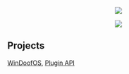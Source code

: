 <p align="center"> <img src="https://c.tenor.com/WHrgX-FXJjwAAAAd/rickroll.gif"> </p>

<p align="center"> <img src="https://github-readme-stats.vercel.app/api?username=BachErik&count_private=true&show_icons=true&bg_color=161b22&title_color=58a6ff&text_color=c9d1d9&icon_color=196c2e&custom_title=Statistics&hide_border=true"> </p>

## Projects

[WinDoofOS](https://github.com/BachErik/WinDoofOS), [Plugin API](https://github.com/BachErik/API)
